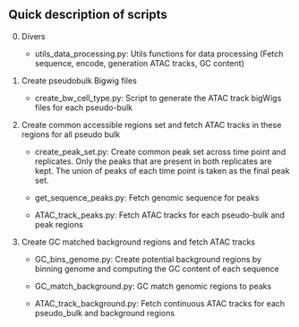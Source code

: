 Quick description of scripts
--------------------------------------------------------------
0. Divers 
     - utils_data_processing.py: Utils functions for data processing (Fetch sequence, encode, generation ATAC tracks, GC content)

1. Create pseudobulk Bigwig files

    - create_bw_cell_type.py: Script to generate the ATAC track bigWigs files for each pseudo-bulk 

2. Create common accessible regions set and fetch ATAC tracks in these regions for all pseudo bulk

    - create_peak_set.py: Create common peak set across time point and replicates. Only the peaks that are present in both replicates are kept. The union of peaks of each time point is taken as the final peak set.

    - get_sequence_peaks.py: Fetch genomic sequence for peaks

    - ATAC_track_peaks.py: Fetch ATAC tracks for each pseudo-bulk and peak regions

3. Create GC matched background regions and fetch ATAC tracks

    - GC_bins_genome.py: Create potential background regions by binning genome and computing the GC content of each sequence

    - GC_match_background.py: GC match genomic regions to peaks

    - ATAC_track_background.py: Fetch continuous ATAC tracks for each pseudo_bulk and background regions
